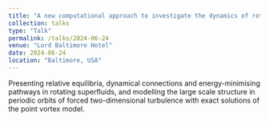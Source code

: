 ```yaml
---
title: "A new computational approach to investigate the dynamics of rotating superfluids"
collection: talks
type: "Talk"
permalink: /talks/2024-06-24
venue: "Lord Baltimore Hotel"
date: 2024-06-24
location: "Baltimore, USA"
---
```


Presenting relative equilibria, dynamical connections and energy-minimising pathways in rotating superfluids, and modelling the large scale structure in periodic orbits of forced two-dimensional turbulence with exact solutions of the point vortex model.
